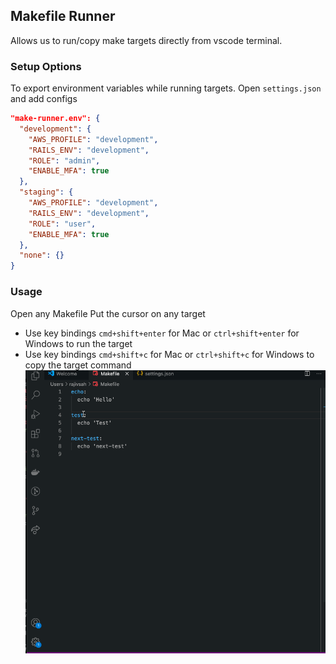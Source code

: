 ## Makefile Runner
Allows us to run/copy make targets directly from vscode terminal.
### Setup Options
To export environment variables while running targets.
Open `settings.json` and add configs
``` json
"make-runner.env": {
  "development": {
    "AWS_PROFILE": "development",
    "RAILS_ENV": "development",
    "ROLE": "admin",
    "ENABLE_MFA": true
  },
  "staging": {
    "AWS_PROFILE": "development",
    "RAILS_ENV": "development",
    "ROLE": "user",
    "ENABLE_MFA": true
  },
  "none": {}
}
```
### Usage
Open any Makefile
Put the cursor on any target
- Use key bindings `cmd+shift+enter` for Mac or `ctrl+shift+enter` for Windows to run the target
- Use key bindings `cmd+shift+c` for Mac or `ctrl+shift+c` for Windows to copy the target command
![](sample.gif)
